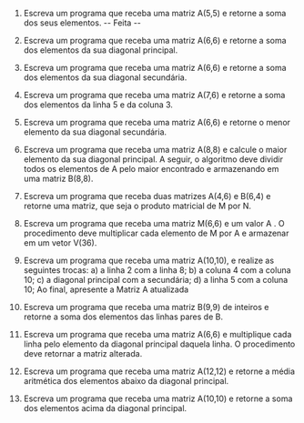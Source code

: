 1) Escreva um programa que receba uma matriz A(5,5) e retorne a soma dos seus elementos. -- Feita --

2) Escreva um programa que receba uma matriz A(6,6) e retorne a soma dos elementos da sua
diagonal principal.

3) Escreva um programa que receba uma matriz A(6,6) e retorne a soma dos elementos da sua
diagonal secundária.

4) Escreva um programa que receba uma matriz A(7,6) e retorne a soma dos elementos da linha
5 e da coluna 3.

5) Escreva um programa que receba uma matriz A(6,6) e retorne o menor elemento da sua
diagonal secundária.

6) Escreva um programa que receba uma matriz A(8,8) e calcule o maior elemento da sua
diagonal principal. A seguir, o algoritmo deve dividir todos os elementos de A pelo maior
encontrado e armazenando em uma matriz B(8,8).

7) Escreva um programa que receba duas matrizes A(4,6) e B(6,4) e retorne uma matriz, que
seja o produto matricial de M por N.

8) Escreva um programa que receba uma matriz M(6,6) e um valor A . O procedimento deve
multiplicar cada elemento de M por A e armazenar em um vetor V(36).

9) Escreva um programa que receba uma matriz A(10,10), e realize as seguintes trocas:
a) a linha 2 com a linha 8;
b) a coluna 4 com a coluna 10;
c) a diagonal principal com a secundária;
d) a linha 5 com a coluna 10;
Ao final, apresente a Matriz A atualizada

10) Escreva um programa que receba uma matriz B(9,9) de inteiros e retorne a soma dos
elementos das linhas pares de B.

11) Escreva um programa que receba uma matriz A(6,6) e multiplique cada linha pelo elemento
da diagonal principal daquela linha. O procedimento deve retornar a matriz alterada.

12) Escreva um programa que receba uma matriz A(12,12) e retorne a média aritmética dos
elementos abaixo da diagonal principal.

13) Escreva um programa que receba uma matriz A(10,10) e retorne a soma dos elementos acima
da diagonal principal.